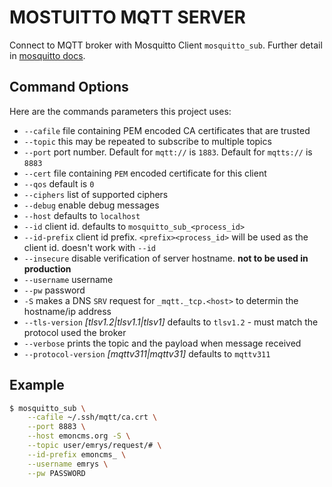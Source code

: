 # MOSTUITTO MQTT SERVER
Connect to MQTT broker with Mosquitto Client `mosquitto_sub`. Further detail in [mosquitto docs](https://mosquitto.org/man/mosquitto_sub-1.html).

## Command Options
Here are the commands parameters this project uses:
- `--cafile` file containing PEM encoded CA certificates that are trusted
- `--topic` this may be repeated to subscribe to multiple topics
- `--port` port number. Default for `mqtt://` is `1883`. Default for `mqtts://` is `8883`
- `--cert` file containing `PEM` encoded certificate for this client
- `--qos` default is `0`
- `--ciphers` list of supported ciphers
- `--debug` enable debug messages
- `--host` defaults to `localhost`
- `--id` client id. defaults to `mosquitto_sub_<process_id>`
- `--id-prefix` client id prefix. `<prefix><process_id>` will be used as the client id. doesn't work with `--id`
- `--insecure` disable verification of server hostname. **not to be used in production**
- `--username` username
- `--pw` password
- `-S` makes a DNS `SRV` request for `_mqtt._tcp.<host>` to determin the hostname/ip address
- `--tls-version` *[tlsv1.2|tlsv1.1|tlsv1]* defaults to `tlsv1.2` - must match the protocol used the broker
- `--verbose` prints the topic and the payload when message received
- `--protocol-version` *[mqttv311|mqttv31]* defaults to `mqttv311`

## Example
```bash
$ mosquitto_sub \
    --cafile ~/.ssh/mqtt/ca.crt \
    --port 8883 \
    --host emoncms.org -S \
    --topic user/emrys/request/# \
    --id-prefix emoncms_ \
    --username emrys \
    --pw PASSWORD
```